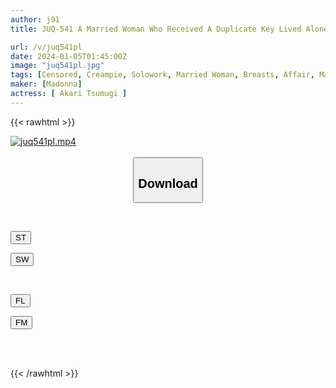 ```yaml
---
author: j91
title: JUQ-541 A Married Woman Who Received A Duplicate Key Lived Alone In A Room Where A Male Student Was Creampied Until He Graduated. Tsumugi Akari

url: /v/juq541pl
date: 2024-01-05T01:45:00Z
image: "juq541pl.jpg"
tags: [Censored, Creampie, Solowork, Married Woman, Breasts, Affair, Mature Woman	]
maker: [Madonna]
actress: [ Akari Tsumugi ]
---
```



{{< rawhtml >}}

<div class="video" data-videoid="YDMQKgdB8gIvmZb">
    <a href="javascript:;">
        <img src="/v/juq541pl/juq541pl.jpg" width="WIDTH" height="HEIGHT" alt="juq541pl.mp4" loading="lazy">
    </a>
</div>

<script type="text/javascript" src="https://j91.asia/asset/on-demand-st.js"></script>

<br>
  <link rel="stylesheet" href="https://j91.asia/asset/bs5.css">
  
  <center>
  <button class="btn btn-primary" type="button" data-bs-toggle="collapse" data-bs-target=".multi-collapse" aria-expanded="false" aria-controls="multiCollapseExample1 multiCollapseExample2"><h2>Download</h2></button></center>
</p>
<div class="row">
  <div class="col">
    <div class="collapse multi-collapse" id="multiCollapseExample1">
      <div class="card card-body">
	      	      <br>
<div class="buttons">  
<p><a href="https://streamtape.to/v/YDMQKgdB8gIvmZb" target="_blank"><button class="btn-hover color-3"><i class="fa fa-download"></i> ST</button></a></p>
<p><a href="https://flaswish.com/lm53xijmmdmd" target="_blank"><button class="btn-hover color-2"><i class="fa fa-download"></i> SW</button></a></p></div>
    </div>
  </div>
</div>
  <div class="col">
    <div class="collapse multi-collapse" id="multiCollapseExample2">
      <div class="card card-body">
	      <br>
<div class="buttons">
<p><a href="javascript:;" target="_blank"><button class="btn-hover color-9"><i class="fa fa-download"></i> FL</button></a></p>
<p><a href="javascript:;" target="_blank"><button class="btn-hover color-8"><i class="fa fa-download"></i> FM</button></a></p></div>
<br><br>
      </div>
    </div>
  </div>
</div>

{{< /rawhtml >}}